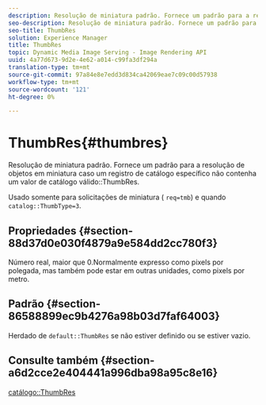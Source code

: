```yaml
---
description: Resolução de miniatura padrão. Fornece um padrão para a resolução de objetos em miniatura caso um registro de catálogo específico não contenha um valor ThumbRes de catálogo válido.
seo-description: Resolução de miniatura padrão. Fornece um padrão para a resolução de objetos em miniatura caso um registro de catálogo específico não contenha um valor ThumbRes de catálogo válido.
seo-title: ThumbRes
solution: Experience Manager
title: ThumbRes
topic: Dynamic Media Image Serving - Image Rendering API
uuid: 4a77d673-9d2e-4e62-a014-c99fa3df294a
translation-type: tm+mt
source-git-commit: 97a84e8e7edd3d834ca42069eae7c09c00d57938
workflow-type: tm+mt
source-wordcount: '121'
ht-degree: 0%

---
```



# ThumbRes{#thumbres}

Resolução de miniatura padrão. Fornece um padrão para a resolução de objetos em miniatura caso um registro de catálogo específico não contenha um valor de catálogo válido::ThumbRes.

Usado somente para solicitações de miniatura ( `req=tmb`) e quando `catalog::ThumbType=3`.

## Propriedades {#section-88d37d0e030f4879a9e584dd2cc780f3}

Número real, maior que 0.Normalmente expresso como pixels por polegada, mas também pode estar em outras unidades, como pixels por metro.

## Padrão {#section-86588899ec9b4276a98b03d7faf64003}

Herdado de `default::ThumbRes` se não estiver definido ou se estiver vazio.

## Consulte também {#section-a6d2cce2e404441a996dba98a95c8e16}

[catálogo::ThumbRes](../../../../../is-api/image-catalog/image-serving-api-ref/c-image-catalog-reference/c-image-svg-data-reference/c-image-data-reference/r-thumbres-cat.md#reference-eedb9991397347c3bed5bd0a785c4c69)
